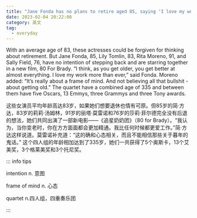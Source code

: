 ```yaml
---
title: "Jane Fonda has no plans to retire aged 85, saying ‘I love my work more than ever’"
date: 2023-02-04 20:22:00
category: 英文
tag:
  - everyday
---
```


With an average age of 83, these actresses could be forgiven for thinking about retirement. But Jane Fonda, 85, Lily Tomlin, 83, Rita Moreno, 91, and Sally Field, 76, have no intention of stepping back and are starring together in a new film, 80 For Brady. “I think, as you get older, you get better at almost everything. I love my work more than ever,” said Fonda. Moreno added: “It’s really about a frame of mind. And not believing all that bullshit - about getting old.”  The quartet have a combined age of 335 and between them have five Oscars, 13 Emmys, three Grammys and three Tony awards.

这些女演员平均年龄高达83岁，如果她们想要退休也情有可原。但85岁的简·方达，83岁的莉莉·汤姆林，91岁的丽塔·莫雷诺和76岁的莎莉·菲尔德完全没有后退的想法，她们共同出演了一部新电影——《追星奶奶团》（80 for Brady）。“我认为，当你变老时，你在方方面面都会更加精通。我比任何时候都更爱工作。”简·方达这样说道。莫雷诺补充道：“这的确和心态相关，而且不能相信那些关于暮年的鬼话。” 这个四人组的年龄相加达到了335岁，她们一共获得了5个奥斯卡，13个艾美奖，3个格莱美奖和3个托尼奖。

::: info tips

intention n. 意图

frame of mind n. 心态

quartet n.四人组，四重奏乐团

:::
